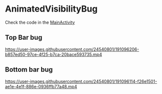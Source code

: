 # AnimatedVisibilityBug

Check the code in the [MainActivity](https://github.com/EBfVince/AnimatedVisibilityBug/blob/main/app/src/main/java/com/example/animatedvisibilitybug/MainActivity.kt)

## Top Bar bug
https://user-images.githubusercontent.com/24540801/191096206-b857ed50-97ce-4f25-b7ca-20bace593735.mp4

## Bottom bar bug
https://user-images.githubusercontent.com/24540801/191096114-f26e1501-ae1e-4e1f-886e-0936ffb77a48.mp4



